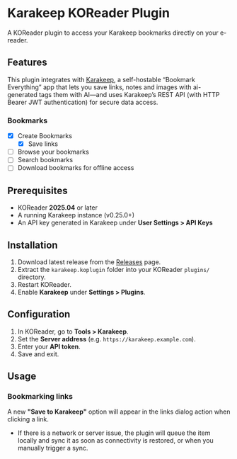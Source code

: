 # Karakeep KOReader Plugin

A KOReader plugin to access your Karakeep bookmarks directly on your e-reader.

## Features

This plugin integrates with [Karakeep](https://karakeep.app/), a self-hostable “Bookmark Everything” app that lets you save links, notes and images with ai-generated tags them with AI—and uses Karakeep’s REST API (with HTTP Bearer JWT authentication) for secure data access.

### Bookmarks

- [x] Create Bookmarks
  - [x] Save links
- [ ] Browse your bookmarks
- [ ] Search bookmarks
- [ ] Download bookmarks for offline access

## Prerequisites

- KOReader **2025.04** or later
- A running Karakeep instance (v0.25.0+)
- An API key generated in Karakeep under **User Settings > API Keys**

## Installation

1. Download latest release from the [Releases](https://github.com/AlgusDark/karakeep.koplugin/releases) page.
2. Extract the `karakeep.koplugin` folder into your KOReader `plugins/` directory.
3. Restart KOReader.
4. Enable **Karakeep** under **Settings > Plugins**.

## Configuration

1. In KOReader, go to **Tools > Karakeep**.
2. Set the **Server address** (e.g. `https://karakeep.example.com`).
3. Enter your **API token**.
4. Save and exit.

## Usage

### Bookmarking links

A new **"Save to Karakeep"** option will appear in the links dialog action when clicking a link.

- If there is a network or server issue, the plugin will queue the item locally and sync it as soon as connectivity is restored, or when you manually trigger a sync.
